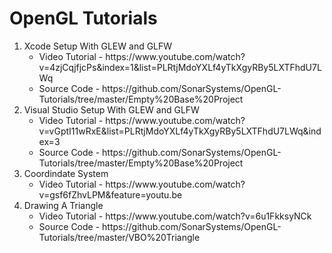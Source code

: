 # OpenGL Tutorials

<ol>
  <li>
    Xcode Setup With GLEW and GLFW
    <ul>
      <li>Video Tutorial - https://www.youtube.com/watch?v=4zjCqjfjcPs&index=1&list=PLRtjMdoYXLf4yTkXgyRBy5LXTFhdU7LWq</li>
      <li>Source Code - https://github.com/SonarSystems/OpenGL-Tutorials/tree/master/Empty%20Base%20Project</li>
    </ul>
  </li>
  <li>
    Visual Studio Setup With GLEW and GLFW
    <ul>
      <li>Video Tutorial - https://www.youtube.com/watch?v=vGptI11wRxE&list=PLRtjMdoYXLf4yTkXgyRBy5LXTFhdU7LWq&index=3</li>
      <li>Source Code - https://github.com/SonarSystems/OpenGL-Tutorials/tree/master/Empty%20Base%20Project</li>
    </ul>
  </li>
  <li>
    Coordindate System
    <ul>
      <li>Video Tutorial - https://www.youtube.com/watch?v=gsf6fZhvLPM&feature=youtu.be</li>
    </ul>
  </li>
  <li>
    Drawing A Triangle
    <ul>
      <li>Video Tutorial - https://www.youtube.com/watch?v=6u1FkksyNCk</li>
      <li>Source Code - https://github.com/SonarSystems/OpenGL-Tutorials/tree/master/VBO%20Triangle</li>
    </ul>
  </li>
<ol>
